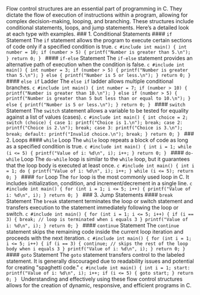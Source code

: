 Flow control structures are an essential part of programming in C. They dictate the flow of execution of instructions within a program, allowing for complex decision-making, looping, and branching. These structures include conditional statements, loops, and jump statements. Here’s a detailed look at each type with examples. ### 1. Conditional Statements #### `if` Statement The `if` statement allows the program to execute certain sections of code only if a specified condition is true. ```c #include int main() { int number = 10; if (number > 5) { printf("Number is greater than 5.\n"); } return 0; } ``` #### `if-else` Statement The `if-else` statement provides an alternative path of execution when the condition is false. ```c #include int main() { int number = 3; if (number > 5) { printf("Number is greater than 5.\n"); } else { printf("Number is 5 or less.\n"); } return 0; } ``` #### `else if` Ladder The `else if` ladder allows multiple conditional branches. ```c #include int main() { int number = 7; if (number > 10) { printf("Number is greater than 10.\n"); } else if (number > 5) { printf("Number is greater than 5 but less than or equal to 10.\n"); } else { printf("Number is 5 or less.\n"); } return 0; } ``` #### `switch` Statement The `switch` statement allows a variable to be tested for equality against a list of values (cases). ```c #include int main() { int choice = 2; switch (choice) { case 1: printf("Choice is 1.\n"); break; case 2: printf("Choice is 2.\n"); break; case 3: printf("Choice is 3.\n"); break; default: printf("Invalid choice.\n"); break; } return 0; } ``` ### 2. Loops #### `while` Loop The `while` loop repeats a block of code as long as a specified condition is true. ```c #include int main() { int i = 1; while (i <= 5) { printf("Value of i: %d\n", i); i++; } return 0; } ``` #### `do-while` Loop The `do-while` loop is similar to the `while` loop, but it guarantees that the loop body is executed at least once. ```c #include int main() { int i = 1; do { printf("Value of i: %d\n", i); i++; } while (i <= 5); return 0; } ``` #### `for` Loop The `for` loop is the most commonly used loop in C. It includes initialization, condition, and increment/decrement in a single line. ```c #include int main() { for (int i = 1; i <= 5; i++) { printf("Value of i: %d\n", i); } return 0; } ``` ### 3. Jump Statements #### `break` Statement The `break` statement terminates the loop or switch statement and transfers execution to the statement immediately following the loop or switch. ```c #include int main() { for (int i = 1; i <= 5; i++) { if (i == 3) { break; // loop is terminated when i equals 3 } printf("Value of i: %d\n", i); } return 0; } ``` #### `continue` Statement The `continue` statement skips the remaining code inside the current loop iteration and proceeds with the next iteration. ```c #include int main() { for (int i = 1; i <= 5; i++) { if (i == 3) { continue; // skips the rest of the loop body when i equals 3 } printf("Value of i: %d\n", i); } return 0; } ``` #### `goto` Statement The `goto` statement transfers control to the labeled statement. It is generally discouraged due to readability issues and potential for creating "spaghetti code." ```c #include int main() { int i = 1; start: printf("Value of i: %d\n", i); i++; if (i <= 5) { goto start; } return 0; } ``` Understanding and effectively using these flow control structures allows for the creation of dynamic, responsive, and efficient programs in C.